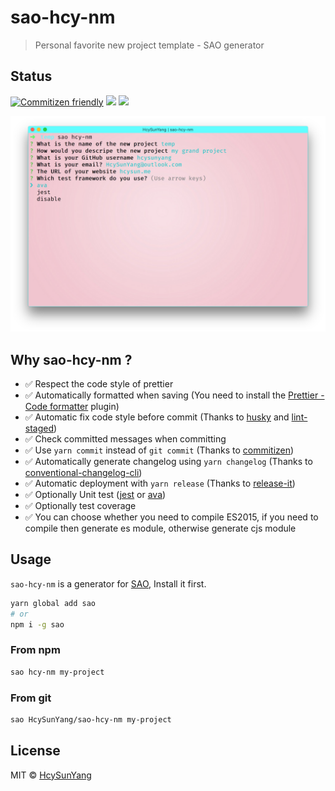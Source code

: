 # sao-hcy-nm

> Personal favorite new project template - SAO generator

## Status

[![Commitizen friendly](https://img.shields.io/badge/commitizen-friendly-brightgreen.svg)](http://commitizen.github.io/cz-cli/)
[![](https://img.shields.io/npm/v/sao-hcy-nm.svg)](https://www.npmjs.com/package/sao-hcy-nm)
[![](https://img.shields.io/npm/l/sao-hcy-nm.svg)](https://www.npmjs.com/package/sao-hcy-nm)

![](https://github.com/HcySunYang/sao-hcy-nm/blob/master/imgs/preview.png)

## Why sao-hcy-nm ?

- ✅ Respect the code style of prettier
- ✅ Automatically formatted when saving (You need to install the [Prettier - Code formatter](https://marketplace.visualstudio.com/items?itemName=esbenp.prettier-vscode) plugin)
- ✅ Automatic fix code style before commit (Thanks to [husky](https://github.com/typicode/husky) and [lint-staged](https://github.com/okonet/lint-staged))
- ✅ Check committed messages when committing
- ✅ Use `yarn commit` instead of `git commit` (Thanks to [commitizen](http://commitizen.github.io/cz-cli/))
- ✅ Automatically generate changelog using `yarn changelog` (Thanks to [conventional-changelog-cli](https://github.com/conventional-changelog/conventional-changelog/tree/master/packages/conventional-changelog-cli))
- ✅ Automatic deployment with `yarn release` (Thanks to [release-it](https://github.com/webpro/release-it))
- ✅ Optionally Unit test ([jest](https://github.com/facebook/jest) or [ava](https://github.com/avajs/ava))
- ✅ Optionally test coverage
- ✅ You can choose whether you need to compile ES2015, if you need to compile then generate es module, otherwise generate cjs module

## Usage

`sao-hcy-nm` is a generator for [SAO](https://github.com/saojs/sao), Install it first.

```bash
yarn global add sao
# or
npm i -g sao
```

### From npm

```bash
sao hcy-nm my-project
```

### From git

```bash
sao HcySunYang/sao-hcy-nm my-project
```

## License

MIT &copy; [HcySunYang](github.com/HcySunYang)
